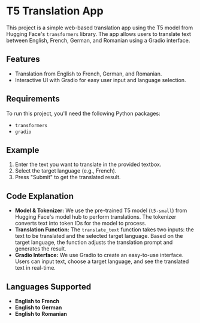 # T5 Translation App

This project is a simple web-based translation app using the T5 model from Hugging Face's `transformers` library. The app allows users to translate text between English, French, German, and Romanian using a Gradio interface.

## Features
- Translation from English to French, German, and Romanian.
- Interactive UI with Gradio for easy user input and language selection.

## Requirements
To run this project, you'll need the following Python packages:
- `transformers`
- `gradio`

## Example
1. Enter the text you want to translate in the provided textbox.
2. Select the target language (e.g., French).
3. Press "Submit" to get the translated result.

## Code Explanation
- **Model & Tokenizer:** We use the pre-trained T5 model (`t5-small`) from Hugging Face's model hub to perform translations. The tokenizer converts text into token IDs for the model to process.
- **Translation Function:** The `translate_text` function takes two inputs: the text to be translated and the selected target language. Based on the target language, the function adjusts the translation prompt and generates the result.
- **Gradio Interface:** We use Gradio to create an easy-to-use interface. Users can input text, choose a target language, and see the translated text in real-time.

## Languages Supported
- **English to French**
- **English to German**
- **English to Romanian**

